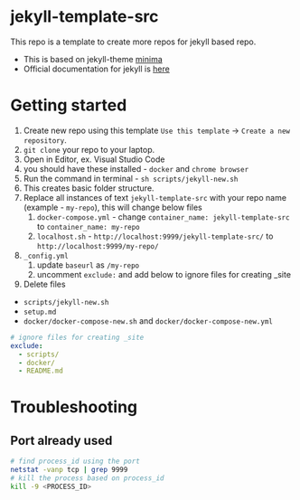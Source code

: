 # jekyll-template-src

This repo is a template to create more repos for jekyll based repo.
- This is based on jekyll-theme [minima](https://github.com/jekyll/minima#contents-at-a-glance)
- Official documentation for jekyll is [here](https://jekyllrb.com/)

# Getting started
1. Create new repo using this template `Use this template` -> `Create a new repository`.
2. `git clone` your repo to your laptop.
3. Open in Editor, ex. Visual Studio Code
4. you should have these installed - `docker` and `chrome browser`
5. Run the command in terminal - `sh scripts/jekyll-new.sh`
6. This creates basic folder structure.
7. Replace all instances of text `jekyll-template-src` with your repo name (example - `my-repo`), this will change below files
   1. `docker-compose.yml` - change `container_name: jekyll-template-src` to `container_name: my-repo`
   2. `localhost.sh` - `http://localhost:9999/jekyll-template-src/` to `http://localhost:9999/my-repo/`
8.  `_config.yml`
    1.  update `baseurl` as `/my-repo`
    2.  uncomment `exclude:` and add below to ignore files for creating _site
9.  Delete files 
   - `scripts/jekyll-new.sh`
   - `setup.md`
   - `docker/docker-compose-new.sh` and `docker/docker-compose-new.yml`

```yml
# ignore files for creating _site
exclude:
  - scripts/
  - docker/
  - README.md
```

# Troubleshooting

## Port already used
```bash
# find process_id using the port
netstat -vanp tcp | grep 9999
# kill the process based on process_id
kill -9 <PROCESS_ID>
```
